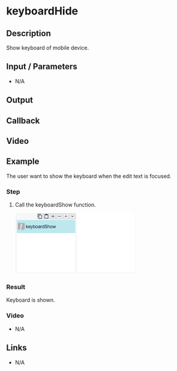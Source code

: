 # keyboardHide

## Description

Show keyboard of mobile device.

## Input / Parameters

- N/A

## Output

## Callback

## Video

## Example

The user want to show the keyboard when the edit text is focused.

### Step

1. Call the keyboardShow function. 

    ![](../../../../document/function/Device/keyboardShow/keyboardShow-step-1.png?raw=true)
    
### Result

Keyboard is shown.

<!--![](../../../../document/function/Device/keyboardHide/keyboardHide-result-1.png?raw=true)

Keyboard of mobile device will be dismissed. 

![](../../../../document/function/Device/keyboardHide/keyboardHide-result-2.png?raw=true)-->

### Video

- N/A
<!--[![Video](http://i.imgur.com/Ot5DWAW.png)](https://youtu.be/StTqXEQ2l-Y?t=35s)-->

## Links

- N/A
